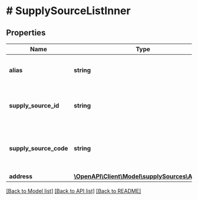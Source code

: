 # # SupplySourceListInner

## Properties

Name | Type | Description | Notes
------------ | ------------- | ------------- | -------------
**alias** | **string** | The custom alias for this supply source | [optional]
**supply_source_id** | **string** | An Amazon generated unique supply source ID. | [optional]
**supply_source_code** | **string** | The seller-provided unique supply source code. | [optional]
**address** | [**\OpenAPI\Client\Model\supplySources\Address**](Address.md) |  | [optional]

[[Back to Model list]](../../README.md#models) [[Back to API list]](../../README.md#endpoints) [[Back to README]](../../README.md)
